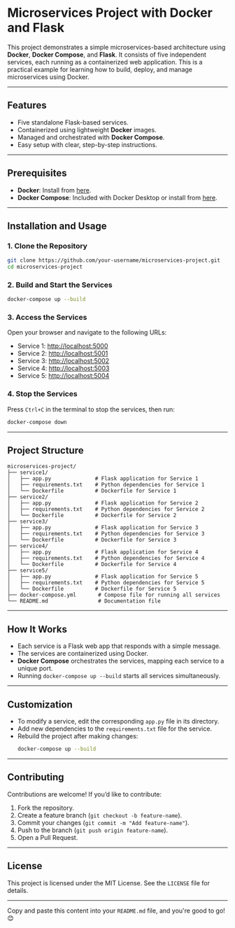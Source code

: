 # Microservices Project with Docker and Flask

This project demonstrates a simple microservices-based architecture using **Docker**, **Docker Compose**, and **Flask**. It consists of five independent services, each running as a containerized web application. This is a practical example for learning how to build, deploy, and manage microservices using Docker.

---

## Features
- Five standalone Flask-based services.
- Containerized using lightweight **Docker** images.
- Managed and orchestrated with **Docker Compose**.
- Easy setup with clear, step-by-step instructions.

---

## Prerequisites
- **Docker**: Install from [here](https://www.docker.com/).
- **Docker Compose**: Included with Docker Desktop or install from [here](https://docs.docker.com/compose/).

---

## Installation and Usage

### 1. Clone the Repository
```bash
git clone https://github.com/your-username/microservices-project.git
cd microservices-project
```

### 2. Build and Start the Services
```bash
docker-compose up --build
```

### 3. Access the Services
Open your browser and navigate to the following URLs:
- Service 1: [http://localhost:5000](http://localhost:5000)
- Service 2: [http://localhost:5001](http://localhost:5001)
- Service 3: [http://localhost:5002](http://localhost:5002)
- Service 4: [http://localhost:5003](http://localhost:5003)
- Service 5: [http://localhost:5004](http://localhost:5004)

### 4. Stop the Services
Press `Ctrl+C` in the terminal to stop the services, then run:
```bash
docker-compose down
```

---

## Project Structure
```plaintext
microservices-project/
├── service1/
│   ├── app.py              # Flask application for Service 1
│   ├── requirements.txt    # Python dependencies for Service 1
│   └── Dockerfile          # Dockerfile for Service 1
├── service2/
│   ├── app.py              # Flask application for Service 2
│   ├── requirements.txt    # Python dependencies for Service 2
│   └── Dockerfile          # Dockerfile for Service 2
├── service3/
│   ├── app.py              # Flask application for Service 3
│   ├── requirements.txt    # Python dependencies for Service 3
│   └── Dockerfile          # Dockerfile for Service 3
├── service4/
│   ├── app.py              # Flask application for Service 4
│   ├── requirements.txt    # Python dependencies for Service 4
│   └── Dockerfile          # Dockerfile for Service 4
├── service5/
│   ├── app.py              # Flask application for Service 5
│   ├── requirements.txt    # Python dependencies for Service 5
│   └── Dockerfile          # Dockerfile for Service 5
├── docker-compose.yml       # Compose file for running all services
└── README.md                # Documentation file
```

---

## How It Works
- Each service is a Flask web app that responds with a simple message.
- The services are containerized using Docker.
- **Docker Compose** orchestrates the services, mapping each service to a unique port.
- Running `docker-compose up --build` starts all services simultaneously.

---

## Customization
- To modify a service, edit the corresponding `app.py` file in its directory.
- Add new dependencies to the `requirements.txt` file for the service.
- Rebuild the project after making changes:
  ```bash
  docker-compose up --build
  ```

---

## Contributing
Contributions are welcome! If you’d like to contribute:
1. Fork the repository.
2. Create a feature branch (`git checkout -b feature-name`).
3. Commit your changes (`git commit -m "Add feature-name"`).
4. Push to the branch (`git push origin feature-name`).
5. Open a Pull Request.

---

## License
This project is licensed under the MIT License. See the `LICENSE` file for details.

---

Copy and paste this content into your `README.md` file, and you're good to go! 😊
